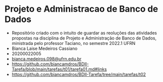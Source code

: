 # Projeto e Administracao de Banco de Dados 

* Repositório criado com o intuito de guardar as reoluções das atividades propostas na disciplina de Projeto e Administração de Banco de Dados, ministrada pelo professor Taciano, no semestre 2022.1 UFRN
* Bianca Laise Medeiros Cassiano
* 20200022005
* bianca.medeiros.098@ufrn.edu.br
* https://github.com/biancamdros/BDII-Tarefa/blob/main/tarefas/t01/tarefa01.md#links
* https://github.com/biancamdros/BDII-Tarefa/tree/main/tarefas/t02
